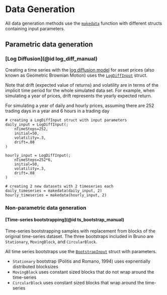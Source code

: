 # Data Generation
All data generation methods use the [`makedata`](@ref) function with different structs containing input parameters. 

## Parametric data generation
### [Log Diffusion](@id log_diff_manual)
Creating a time series with the [log diffusion model](https://en.wikipedia.org/wiki/Geometric_Brownian_motion) for asset prices (also known as Geometric Brownian Motion) uses the [`LogDiffInput`](@ref) struct.

Note that drift (expected value of returns) and volatility are in terms of the implicit time period for the whole simulated data set. For example, when simulating a year of prices, drift represents the yearly expected return. 

For simulating a year of daily and hourly prices, assuming there are 252 trading days in a year and 6 hours in a trading day

```
# creating a LogDiffInput struct with input parameters
daily_input = LogDiffInput(; 
    nTimeSteps=252, 
    initial=50, 
    volatility=.3,
    drift=.08
)

hourly_input = LogDiffInput(; 
    nTimeSteps=252*6, 
    initial=50, 
    volatility=.3,
    drift=.08
)

# creating 2 new datasets with 2 timeseries each
daily_timeseries = makedata(daily_input, 2) 
hourly_timeseries = makedata(hourly_input, 2) 
```

### Non-parametric data generation

#### [Time-series bootstrapping](@id ts_bootstrap_manual)
Time-series bootstrapping samples with replacement from blocks of the original time-series dataset. The three bootstraps included in Bruno are `Stationary`, `MovingBlock`, and `CircularBlock`. 

All time series bootstraps use the [`BootstrapInput`](@ref) struct with parameters. 

* `Stationary` bootstrap (Politis and Romano, 1994) uses expnentially distributed blocksizes 
* `MovingBlock` uses constant sized blocks that do not wrap around the time-series
* `CircularBlock` uses constant sized blocks that wrap around the time-series
